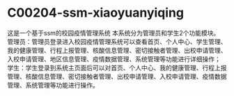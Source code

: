 # C00204-ssm-xiaoyuanyiqing
这是一个基于ssm的校园疫情管理系统 本系统分为管理员和学生2个功能模块。 管理员：管理员登录进入校园疫情管理系统可以查看首页、个人中心、学生管理、我的健康管理、行程上报管理、核酸信息管理、密切接触者管理、出校申请管理、入校申请管理、地区信息管理、疫情数据管理、系统管理等功能进行详细操作； 学生：学生登录到系统主页面后可以对首页、个人中心、我的健康管理、行程上报管理、核酸信息管理、密切接触者管理、出校申请管理、入校申请管理、疫情数据管理、系统管理等功能进行操作。
